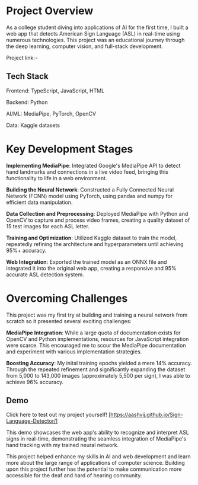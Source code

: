 # Project Overview
As a college student diving into applications of AI for the first time, I built a web app that detects American Sign Language (ASL) in real-time using numerous technologies. This project was an educational journey through the deep learning, computer vision, and full-stack development.

Project link: - 

## Tech Stack

Frontend: TypeScript, JavaScript, HTML

Backend: Python

AI/ML: MediaPipe, PyTorch, OpenCV

Data: Kaggle datasets

# Key Development Stages

**Implementing MediaPipe**: Integrated Google's MediaPipe API to detect hand landmarks and connections in a live video feed, bringing this functionality to life in a web environment.

**Building the Neural Network**: Constructed a Fully Connected Neural Network (FCNN) model using PyTorch, using pandas and numpy for efficient data manipulation.

**Data Collection and Preprocessing**: Deployed MediaPipe with Python and OpenCV to capture and process video frames, creating a quality dataset of 15 test images for each ASL letter.

**Training and Optimization**: Utilized Kaggle dataset to train the model, repeatedly refining the architecture and hyperparameters until achieving 95%+ accuracy.

**Web Integration**: Exported the trained model as an ONNX file and integrated it into the original web app, creating a responsive and 95% accurate ASL detection system.

# Overcoming Challenges
This project was my first try at building and training a neural network from scratch so it presented several exciting challenges:

**MediaPipe Integration**: While a large quota of documentation exists for OpenCV and Python implementations, resources for JavaScript integration were scarce. This encouraged me to scour the MediaPipe documentation and experiment with various implementation strategies.

**Boosting Accuracy**: My inital training epochs yielded a mere 14% accuracy. Through the repeated refinement and significantly expanding the dataset from 5,000 to 143,000 images (approximately 5,500 per sign), I was able to achieve 96% accuracy.

## Demo
Click here to test out my project yourself! [https://aashvij.github.io/Sign-Language-Detector/]

This demo showcases the web app's ability to recognize and interpret ASL signs in real-time, demonstrating the seamless integration of MediaPipe's hand tracking with my trained neural network.

This project helped enhance my skills in AI and web development and learn more about the large range of applications of computer science. Building upon this project further has the potential to make communication more accessible for the deaf and hard of hearing community.
